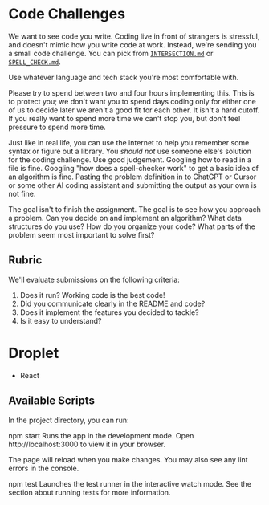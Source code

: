 # Code Challenges

We want to see code you write. Coding live in front of strangers is stressful, and doesn't mimic how you write code at work. Instead, we're sending you a small code challenge. You can pick from [`INTERSECTION.md`](./INTERSECTION.md) or [`SPELL_CHECK.md`](./SPELL_CHECK.md).

Use whatever language and tech stack you're most comfortable with.

Please try to spend between two and four hours implementing this. This is to protect you; we don't want you to spend days coding only for either one of us to decide later we aren't a good fit for each other. It isn't a hard cutoff. If you really want to spend more time we can't stop you, but don't feel pressure to spend more time.

Just like in real life, you can use the internet to help you remember some syntax or figure out a library. You _should not_ use someone else's solution for the coding challenge. Use good judgement. Googling how to read in a file is fine. Googling "how does a spell-checker work" to get a basic idea of an algorithm is fine. Pasting the problem definition in to ChatGPT or Cursor or some other AI coding assistant and submitting the output as your own is not fine.

The goal isn't to finish the assignment. The goal is to see how you approach a problem. Can you decide on and implement an algorithm? What data structures do you use? How do you organize your code? What parts of the problem seem most important to solve first?

## Rubric

We'll evaluate submissions on the following criteria:

1. Does it run? Working code is the best code!
1. Did you communicate clearly in the README and code?
1. Does it implement the features you decided to tackle?
1. Is it easy to understand?


# Droplet

*   React
## Available Scripts
In the project directory, you can run:

npm start
Runs the app in the development mode.
Open http://localhost:3000 to view it in your browser.

The page will reload when you make changes.
You may also see any lint errors in the console.

npm test
Launches the test runner in the interactive watch mode.
See the section about running tests for more information.
